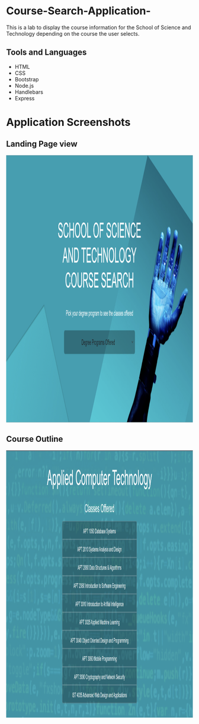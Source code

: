 # Course-Search-Application-
This is a lab to display the course information for the School of Science and Technology depending on the course the user selects.  

## Tools and Languages
- HTML
- CSS
- Bootstrap
- Node.js
- Handlebars
- Express

# Application Screenshots
## Landing Page view
<img src="https://github.com/Kendi42/Course-Search-Application-/blob/7fa59b151cd944a6fb3ad996a6f050daa3944e55/landing.png" width="1280" height="720"/>


## Course Outline
<img src="https://github.com/Kendi42/Course-Search-Application-/blob/7fa59b151cd944a6fb3ad996a6f050daa3944e55/courseview.png" width="1280" height="720"/>

